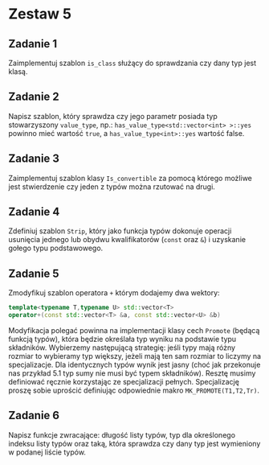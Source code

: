 # Zestaw 5

## Zadanie 1

Zaimplementuj szablon `is_class` służący do sprawdzania czy dany typ jest klasą.

## Zadanie 2

Napisz szablon, który sprawdza czy jego parametr posiada typ stowarzyszony `value_type`, np.: `has_value_type<std::vector<int> >::yes` powinno mieć wartość `true`, a `has_value_type<int>::yes` wartość false.

## Zadanie 3

Zaimplementuj szablon klasy `Is_convertible` za pomocą którego możliwe jest stwierdzenie czy jeden z typów można rzutować na drugi.

## Zadanie 4

Zdefiniuj szablon `Strip`, który jako funkcja typów dokonuje operacji usunięcia jednego lub obydwu kwalifikatorów (`const` oraz `&`) i uzyskanie gołego typu podstawowego.

## Zadanie 5

Zmodyfikuj szablon operatora `+` którym dodajemy dwa wektory:

```cpp
template<typename T,typename U> std::vector<T>
operator+(const std::vector<T> &a, const std::vector<U> &b)
```

Modyfikacja polegać powinna na implementacji klasy cech `Promote` (będącą funkcją typów), która będzie określała typ wyniku na podstawie typu składników. Wybierzemy następującą strategię: jeśli typy mają różny rozmiar to wybieramy typ większy, jeżeli mają ten sam rozmiar to liczymy na specjalizacje. Dla identycznych typów wynik jest jasny (choć jak przekonuje nas przykład 5.1 typ sumy nie musi być typem składników). Resztę musimy definiować ręcznie korzystając ze specjalizacji pełnych. Specjalizację proszę sobie uprościć definiując odpowiednie makro `MK_PROMOTE(T1,T2,Tr)`.

## Zadanie 6

Napisz funkcje zwracające: długość listy typów, typ dla określonego indeksu listy typów oraz taką, która sprawdza czy dany typ jest wymieniony w podanej liście typów.
